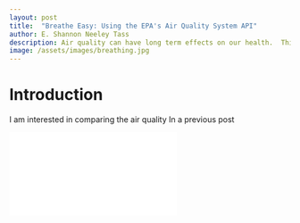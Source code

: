 ```yaml
---
layout: post
title:  "Breathe Easy: Using the EPA's Air Quality System API"
author: E. Shannon Neeley Tass
description: Air quality can have long term effects on our health.  This post shows how to collect custom air quality date using the Air Quality System API from the US Environmental Protection Agency.  
image: /assets/images/breathing.jpg
---
```


# Introduction

I am interested in comparing the air quality 
In a previous post

 ![Map](/assets/images/file.html)
